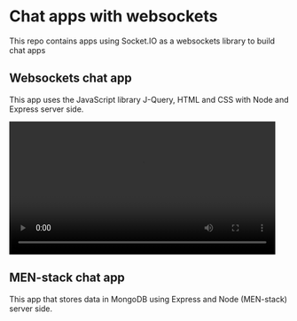 # Chat apps with websockets

This repo contains apps using Socket.IO as a websockets library to build chat apps

<!-- Both apps has just been refactored and updated to the latest Node version
- Node v20.6.0 -->

## Websockets chat app

This app uses the JavaScript library J-Query, HTML and CSS with Node and Express server side.

<video height="240" controls>
  <source ssrc="https://github.com/SumiSastri/websockets-chat-app/blob/3baa5f28577d45919c1dd30ed5ef30d601127ba5/websockets-chat-app/assets/images/jam-stack-chat-demo.mov" >
App demo
</video>

## MEN-stack chat app

This app that stores data in MongoDB using Express and Node (MEN-stack) server side.
